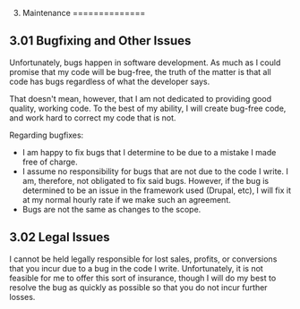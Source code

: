 3. Maintenance
==============

3.01 Bugfixing and Other Issues
-------------------------------

Unfortunately, bugs happen in software development. As much as I could promise that my code will be bug-free, the truth of the matter is that all code has bugs regardless of what the developer says.

That doesn't mean, however, that I am not dedicated to providing good quality, working code. To the best of my ability, I will create bug-free code, and work hard to correct my code that is not.

Regarding bugfixes:

* I am happy to fix bugs that I determine to be due to a mistake I made free of charge.
* I assume no responsibility for bugs that are not due to the code I write. I am, therefore, not obligated to fix said bugs. However, if the bug is determined to be an issue in the framework used (Drupal, etc), I will fix it at my normal hourly rate if we make such an agreement.
* Bugs are not the same as changes to the scope.

3.02 Legal Issues
-----------------

I cannot be held legally responsible for lost sales, profits, or conversions that you incur due to a bug in the code I write. Unfortunately, it is not feasible for me to offer this sort of insurance, though I will do my best to resolve the bug as quickly as possible so that you do not incur further losses.
